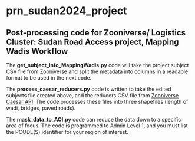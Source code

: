 # prn_sudan2024_project
## Post-processing code for Zooniverse/ Logistics Cluster: Sudan Road Access project, Mapping Wadis Workflow

The **get_subject_info_MappingWadis.py** code will take the project subject CSV file from Zooniverse and split the metadata into columns in a readable format to be used in the next code. 

The **process_caesar_reducers.py** code is written to take the edited subjects file created above, and the reducers CSV file from [Zooniverse Caesar API](https://caesar.zooniverse.org). The code processes these files into three shapefiles (length of wadi, bridges, paved roads).

The **mask_data_to_AOI.py** code can reduce the data down to a specific area of focus. The code is programmed to Admin Level 1, and you must list the PCODE(S) identifier for your region of interest. 
